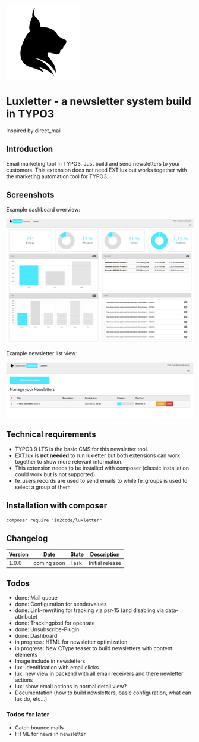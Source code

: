 ![LUX](Resources/Public/Icons/lux.svg "LUX")

# Luxletter - a newsletter system build in TYPO3

Inspired by direct_mail

## Introduction

Email marketing tool in TYPO3. Just build and send newsletters to your customers.
This extension does not need EXT:lux but works together with the marketing automation tool for TYPO3.

## Screenshots

Example dashboard overview:\
\
![Example dashboard overview](Documentation/Images/documentation_dashboard.png "Dashboard")

Example newsletter list view:\
\
![Example dashboard overview](Documentation/Images/documentation_newsletterlist.png "Newsletter list")

## Technical requirements

* TYPO3 9 LTS is the basic CMS for this newsletter tool.
* EXT:lux is **not needed** to run luxletter but both extensions can work together to show more relevant information.
* This extension needs to be installed with composer (classic installation could work but is not supported).
* fe_users records are used to send emails to while fe_groups is used to select a group of them

## Installation with composer

```
composer require "in2code/luxletter"
```

## Changelog

| Version    | Date        | State      | Description                                                                        |
| ---------- | ----------- | ---------- | ---------------------------------------------------------------------------------- |
| 1.0.0      | coming soon | Task       | Initial release                                                                    |

## Todos

* done: Mail queue
* done: Configuration for sendervalues
* done: Link-rewriting for tracking via psr-15 (and disabling via data-attribute)
* done: Trackingpixel for openrate
* done: Unsubscribe-Plugin
* done: Dashboard
* in progress: HTML for newsletter optimization
* in progress: New CType teaser to build newsletters with content elements
* Image include in newsletters
* lux: identification with email clicks
* lux: new view in backend with all email receivers and there newletter actions
* lux: show email actions in normal detail view?
* Documentation (how to build newsletters, basic configuration, what can lux do, etc...)

### Todos for later

* Catch bounce mails
* HTML for news in newsletter
